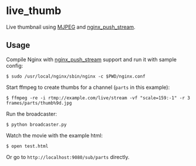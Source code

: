 live_thumb
==========

Live thumbnail using [MJPEG](http://en.wikipedia.org/wiki/Motion_JPEG) and [nginx_push_stream](https://github.com/wandenberg/nginx-push-stream-module).


Usage
-----

Compile Nginx with [nginx_push_stream](https://github.com/wandenberg/nginx-push-stream-module) support and run it with sample config:

    $ sudo /usr/local/nginx/sbin/nginx -c $PWD/nginx.conf

Start ffmpeg to create thumbs for a channel (`parts` in this example):

    $ ffmpeg -re -i rtmp://example.com/live/stream -vf "scale=159:-1" -r 3 frames/parts/thumb%9d.jpg

Run the broadcaster:

    $ python broadcaster.py

Watch the movie with the example html:

    $ open test.html

Or go to `http://localhost:9080/sub/parts` directly.
